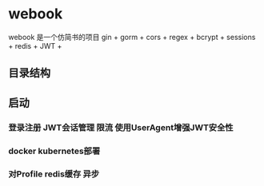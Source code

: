 # webook
webook 是一个仿简书的项目
gin + gorm + cors + regex + bcrypt + sessions + redis + JWT + 
## 目录结构

## 启动

### 登录注册 JWT会话管理 限流 使用UserAgent增强JWT安全性
### docker kubernetes部署
### 对Profile redis缓存 异步

